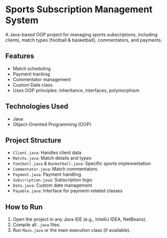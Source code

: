 # Sports Subscription Management System

A Java-based OOP project for managing sports subscriptions, including clients, match types (football & basketball), commentators, and payments.

## Features
- Match scheduling
- Payment tracking
- Commentator management
- Custom Date class
- Uses OOP principles: inheritance, interfaces, polymorphism

## Technologies Used
- Java
- Object-Oriented Programming (OOP)

## Project Structure
- `Client.java`: Handles client data
- `Matchs.java`: Match details and types
- `Football.java` & `Basketball.java`: Specific sports implementation
- `Commentator.java`: Match commentators
- `Payment.java`: Payment handling
- `Subscription.java`: Subscription logic
- `Date.java`: Custom date management
- `Payable.java`: Interface for payment-related classes

## How to Run
1. Open the project in any Java IDE (e.g., IntelliJ IDEA, NetBeans).
2. Compile all `.java` files.
3. Run `Main.java` or the main execution class (if available).
